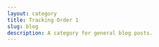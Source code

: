 ```yaml
---
layout: category
title: Tracking Order 1
slug: blog
description: A category for general blog posts.
---
```

